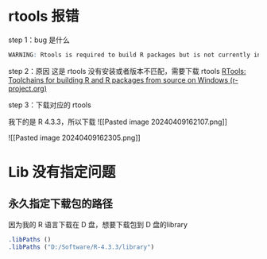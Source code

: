 # rtools 报错
step 1：bug 是什么
```R
WARNING: Rtools is required to build R packages but is not currently installed. Please download and install the appropriate version of Rtools before proceeding:
```

step 2：原因
这是 rtools 没有安装或者版本不匹配，需要下载 rtools
[RTools: Toolchains for building R and R packages from source on Windows (r-project.org)](https://cran.r-project.org/bin/windows/Rtools/)

step 3：下载对应的 rtools

我下的是 R 4.3.3，所以下载
![[Pasted image 20240409162107.png]]

![[Pasted image 20240409162305.png]]

# Lib 没有指定问题

## 永久指定下载包的路径
因为我的 R 语言下载在 D 盘，想要下载包到 D 盘的library
```R
.libPaths ()
.libPaths ("D:/Software/R-4.3.3/library")
```
